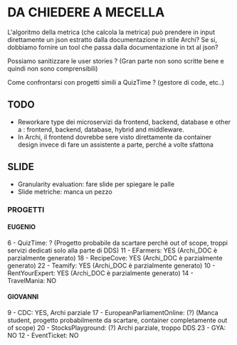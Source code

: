 # DA CHIEDERE A MECELLA
L'algoritmo della metrica (che calcola la metrica) può prendere in input direttamente un json estratto dalla documentazione in stile Archi? Se si, dobbiamo fornire un tool che passa dalla documentazione in txt al json?


Possiamo sanitizzare le user stories ? (Gran parte non sono scritte bene e quindi non sono comprensibili)

Come confrontarsi con progetti simili a QuizTime ? (gestore di code, etc..)

## TODO
- Reworkare type dei microservizi da frontend, backend, database e other a : frontend, backend, database, hybrid and middleware.
- In Archi, il frontend dovrebbe sere visto direttamente da container design invece di fare un assistente a parte, perché a volte sfattona

## SLIDE
- Granularity evaluation: fare slide per spiegare le palle
- Slide metriche: manca un pezzo

### PROGETTI 

#### EUGENIO

6 - QuizTime: ? (Progetto probabile da scartare perchè out of scope, troppi servizi dedicati solo alla parte di DDS)
11 - EFarmers: YES (Archi_DOC è parzialmente generato)
18 - RecipeCove: YES (Archi_DOC è parzialmente generato)
22 - Teamify: YES (Archi_DOC è parzialmente generato)
10 - RentYourExpert: YES (Archi_DOC è parzialmente generato)
14 - TravelMania: NO


#### GIOVANNI

9 - CDC: YES, Archi parziale
17 - EuropeanParliamentOnline: (?) (Manca student, progetto probabilmente da scartare, container completamente out of scope)
20 - StocksPlayground: (?) Archi parziale, troppo DDS
23 - GYA: NO
12 - EventTicket: NO
